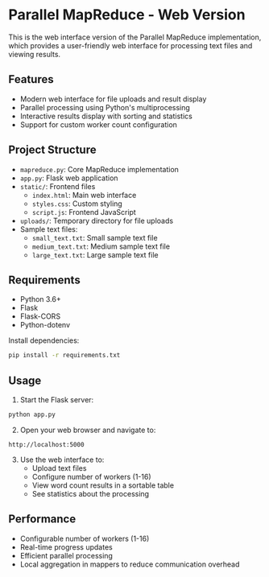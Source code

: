 # Parallel MapReduce - Web Version

This is the web interface version of the Parallel MapReduce implementation, which provides a user-friendly web interface for processing text files and viewing results.

## Features

- Modern web interface for file uploads and result display
- Parallel processing using Python's multiprocessing
- Interactive results display with sorting and statistics
- Support for custom worker count configuration

## Project Structure

- `mapreduce.py`: Core MapReduce implementation
- `app.py`: Flask web application
- `static/`: Frontend files
  - `index.html`: Main web interface
  - `styles.css`: Custom styling
  - `script.js`: Frontend JavaScript
- `uploads/`: Temporary directory for file uploads
- Sample text files:
  - `small_text.txt`: Small sample text file
  - `medium_text.txt`: Medium sample text file
  - `large_text.txt`: Large sample text file

## Requirements

- Python 3.6+
- Flask
- Flask-CORS
- Python-dotenv

Install dependencies:

```bash
pip install -r requirements.txt
```

## Usage

1. Start the Flask server:

```bash
python app.py
```

2. Open your web browser and navigate to:

```
http://localhost:5000
```

3. Use the web interface to:
   - Upload text files
   - Configure number of workers (1-16)
   - View word count results in a sortable table
   - See statistics about the processing

## Performance

- Configurable number of workers (1-16)
- Real-time progress updates
- Efficient parallel processing
- Local aggregation in mappers to reduce communication overhead
